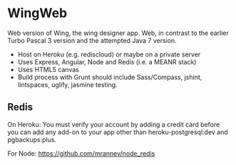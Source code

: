 WingWeb
=======

Web version of Wing, the wing designer app. Web, in contrast to the earlier Turbo Pascal 3 version and the attempted Java 7 version.

* Host on Heroku (e.g. rediscloud) or maybe on a private server
* Uses Express, Angular, Node and Redis (i.e. a MEANR stack)
* Uses HTML5 canvas
* Build process with Grunt should include Sass/Compass, jshint, lintspaces, uglify, jasmine testing.

## Redis

On Heroku: You must verify your account by adding a credit card before you can add any add-on to your app other than heroku-postgresql:dev and pgbackups:plus.

For Node: https://github.com/mranney/node_redis
